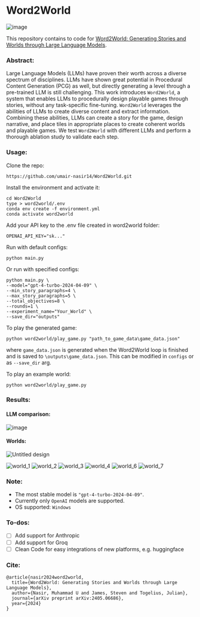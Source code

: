 # Word2World

![image](https://github.com/umair-nasir14/Word2World/assets/68095790/c7e5af2e-a948-4eda-9e9c-4c0e0f0f2f46)

This repository contains to code for [Word2World: Generating Stories and Worlds through Large Language Models](https://arxiv.org/abs/2405.06686).

### Abstract:

Large Language Models (LLMs) have proven their worth across a diverse spectrum of disciplines. LLMs have shown great potential in Procedural Content Generation (PCG) as well, but directly generating a level through a pre-trained LLM is still challenging. This work introduces `Word2World`, a system that enables LLMs to procedurally design playable games through stories, without any task-specific fine-tuning. `Word2World` leverages the abilities of LLMs to create diverse content and extract information. Combining these abilities, LLMs can create a story for the game, design narrative, and place tiles in appropriate places to create coherent worlds and playable games. We test `Word2World` with different LLMs and perform a thorough ablation study to validate each step.

### Usage:

Clone the repo:

`https://github.com/umair-nasir14/Word2World.git`

Install the environment and activate it:

```
cd Word2World
type > word2world/.env
conda env create -f environment.yml
conda activate word2world
```

Add your API key to the .env file created in word2world folder:

```
OPENAI_API_KEY="sk..."
```

Run with default configs:

`python main.py`

Or run with specified configs:

```
python main.py \
--model="gpt-4-turbo-2024-04-09" \
--min_story_paragraphs=4 \
--max_story_paragraphs=5 \
--total_objectives=8 \
--rounds=1 \
--experiment_name="Your_World" \
--save_dir="outputs"
```

To play the generated game:

```
python word2world/play_game.py "path_to_game_data\game_data.json"
```
where `game_data.json` is generated when the Word2World loop is finished and is saved to `\outputs\game_data.json`. This can be modified in `configs` or as `--save_dir` arg.

To play an example world:

```
python word2world/play_game.py
```

### Results:

#### LLM comparison:

![image](https://github.com/umair-nasir14/Word2World/assets/68095790/7b843e04-d009-4708-9b3e-686ddfe9c358)

#### Worlds:

![Untitled design](https://github.com/umair-nasir14/Word2World/assets/68095790/de351d5b-a8bf-4f11-8af9-a8eee1e45c33)

![world_1](https://github.com/umair-nasir14/Word2World/assets/68095790/5b85bb03-eed4-4879-ab07-4683d317ab20)
![world_2](https://github.com/umair-nasir14/Word2World/assets/68095790/6ccaa7e3-6573-4f20-b3a9-03e8992ffc9c)
![world_3](https://github.com/umair-nasir14/Word2World/assets/68095790/53e38643-d10a-4c16-a584-c0aa19116e60)
![world_4](https://github.com/umair-nasir14/Word2World/assets/68095790/fc8df4a5-63db-414f-96ca-a4094397ff9d)
![world_6](https://github.com/umair-nasir14/Word2World/assets/68095790/d92fa869-82de-4e97-bb77-2eb5fb7d04e2)
![world_7](https://github.com/umair-nasir14/Word2World/assets/68095790/751a753e-9e3d-41da-b146-fa852d0e7f1c)

### Note:

- The most stable model is `"gpt-4-turbo-2024-04-09"`.
- Currently only `OpenAI` models are supported.
- OS supported: `Windows`

### To-dos:

- [ ] Add support for Anthropic
- [ ] Add support for Groq
- [ ] Clean Code for easy integrations of new platforms, e.g. huggingface

### Cite:
```
@article{nasir2024word2world,
  title={Word2World: Generating Stories and Worlds through Large Language Models},
  author={Nasir, Muhammad U and James, Steven and Togelius, Julian},
  journal={arXiv preprint arXiv:2405.06686},
  year={2024}
}
```

